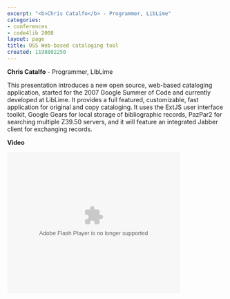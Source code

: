 ```yaml
---
excerpt: "<b>Chris Catalfo</b> - Programmer, LibLime"
categories:
- conferences
- code4lib 2008
layout: page
title: OSS Web-based cataloging tool
created: 1198802250
---
```

<b>Chris Catalfo</b> - Programmer, LibLime<br />

This presentation introduces a new open source, web-based cataloging application, started for the 2007 Google Summer of Code and currently developed at LibLime. It provides a full featured, customizable, fast application for original and copy cataloging. It uses the ExtJS user interface toolkit, Google Gears for local storage of bibliographic records, PazPar2 for searching multiple Z39.50 servers, and it will feature an integrated Jabber client for exchanging records.

<b>Video</b>

<embed id="VideoPlayback" style="width:400px;height:326px" flashvars="" src="http://video.google.com/googleplayer.swf?docid=-626830875433230734&hl=en" type="application/x-shockwave-flash"> </embed>

